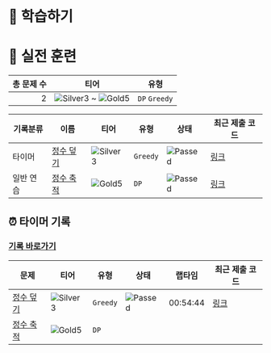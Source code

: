 # 📖 학습하기

# 🥇 실전 훈련
|총 문제 수|티어|유형|
|---:|---|---|
|2|![Silver3][s3] ~ ![Gold5][g5]|`DP` `Greedy`|

|기록분류|이름|티어|유형|상태|최근 제출 코드|
|---|---|---|---|---|---|
|타이머|[정수 덮기](https://www.codetree.ai/training-field/search/problems/essence-cover)|![Silver3][s3]|`Greedy`|![Passed][passed]|[링크](https://github.com/cnsejr2/codetree-TILs/blob/main/241213/%EC%A0%95%EC%88%98%20%EB%8D%AE%EA%B8%B0/essence-cover.java)|
|일반 연습|[정수 축적](https://www.codetree.ai/training-field/search/problems/integer-accumulation)|![Gold5][g5]|`DP`|![Passed][passed]|[링크](https://github.com/cnsejr2/codetree-TILs/blob/main/241213/%EC%A0%95%EC%88%98%20%EC%B6%95%EC%A0%81/integer-accumulation.java)|


## ⏰ 타이머 기록
### [기록 바로가기](https://www.codetree.ai/training-field/my-records/timer/11084)

|문제|티어|유형|상태|랩타임|최근 제출 코드|
|---|---|---|---|---|---|
[정수 덮기](https://www.codetree.ai/training-field/search/problems/essence-cover)|![Silver3][s3]|`Greedy`|![Passed][passed]|00:54:44|[링크](https://github.com/cnsejr2/codetree-TILs/blob/main/241213/%EC%A0%95%EC%88%98%20%EB%8D%AE%EA%B8%B0/essence-cover.java)|
[정수 축적](https://www.codetree.ai/training-field/search/problems/integer-accumulation)|![Gold5][g5]|`DP`||||












[b5]: https://img.shields.io/badge/Bronze_5-%235D3E31.svg
[b4]: https://img.shields.io/badge/Bronze_4-%235D3E31.svg
[b3]: https://img.shields.io/badge/Bronze_3-%235D3E31.svg
[b2]: https://img.shields.io/badge/Bronze_2-%235D3E31.svg
[b1]: https://img.shields.io/badge/Bronze_1-%235D3E31.svg
[s5]: https://img.shields.io/badge/Silver_5-%23394960.svg
[s4]: https://img.shields.io/badge/Silver_4-%23394960.svg
[s3]: https://img.shields.io/badge/Silver_3-%23394960.svg
[s2]: https://img.shields.io/badge/Silver_2-%23394960.svg
[s1]: https://img.shields.io/badge/Silver_1-%23394960.svg
[g5]: https://img.shields.io/badge/Gold_5-%23FFC433.svg
[g4]: https://img.shields.io/badge/Gold_4-%23FFC433.svg
[g3]: https://img.shields.io/badge/Gold_3-%23FFC433.svg
[g2]: https://img.shields.io/badge/Gold_2-%23FFC433.svg
[g1]: https://img.shields.io/badge/Gold_1-%23FFC433.svg
[p5]: https://img.shields.io/badge/Platinum_5-%2376DDD8.svg
[p4]: https://img.shields.io/badge/Platinum_4-%2376DDD8.svg
[p3]: https://img.shields.io/badge/Platinum_3-%2376DDD8.svg
[p2]: https://img.shields.io/badge/Platinum_2-%2376DDD8.svg
[p1]: https://img.shields.io/badge/Platinum_1-%2376DDD8.svg
[passed]: https://img.shields.io/badge/Passed-%23009D27.svg
[failed]: https://img.shields.io/badge/Failed-%23D24D57.svg
[easy]: https://img.shields.io/badge/쉬움-%235cb85c.svg?for-the-badge
[medium]: https://img.shields.io/badge/보통-%23FFC433.svg?for-the-badge
[hard]: https://img.shields.io/badge/어려움-%23D24D57.svg?for-the-badge